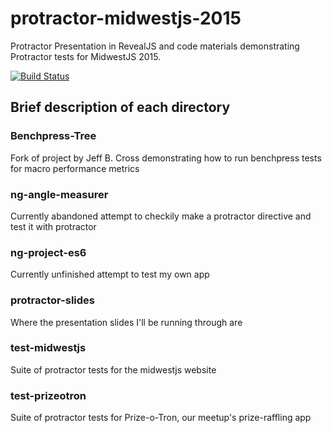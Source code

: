# protractor-midwestjs-2015
Protractor Presentation in RevealJS and code materials demonstrating Protractor tests for MidwestJS 2015. 

[![Build Status](https://snap-ci.com/willbuck/revealjs-midwestjs-2015/branch/develop/build_image)](https://snap-ci.com/willbuck/revealjs-midwestjs-2015/branch/develop)

## Brief description of each directory

### Benchpress-Tree
Fork of project by Jeff B. Cross demonstrating how to run benchpress tests for macro performance metrics

### ng-angle-measurer
Currently abandoned attempt to checkily make a protractor directive and test it with protractor

### ng-project-es6
Currently unfinished attempt to test my own app

### protractor-slides
Where the presentation slides I'll be running through are

### test-midwestjs
Suite of protractor tests for the midwestjs website

### test-prizeotron
Suite of protractor tests for Prize-o-Tron, our meetup's prize-raffling app

 
